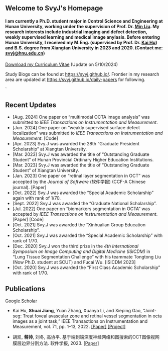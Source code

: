 ## Welcome to SvyJ's Homepage


#### I am currently a Ph.D. student major in Control Science and Engineering at Hunan University, working under the supervision of Prof. Dr. [Min Liu](http://eeit.hnu.edu.cn/info/1291/5218.htm). My research interests include industrial imaging and defect detection, weakly supervised learning and medical image anylasis. Before entering Hunan University, I received my M.Eng. (supervised by Prof. Dr. [Kai Hu](https://jwxy.xtu.edu.cn/info/1147/2508.htm)) and B.S. degree from Xiangtan University in 2023 and 2020. (Contact me: svyj@hnu.edu.cn)
[Download my Curriculum Vitae](https://github.com/YurongChen1998/YurongChen1998.github.io/blob/gh-pages/img/Yurong%20Chen-CV-2024-05-10.pdf) (Update on 5/10/2024)


Study Blogs can be found at https://svyj.github.io/.
Frontier in my research area are updated at https://svyj.github.io/daily-papers for following.

`
## Recent Updates
- [Aug. 2024] One paper on “multimodal OCTA image analysis” was submitted to _IEEE Transactions on Instrumentation and Measurement_.
- [Jun. 2024] One paper on “weakly supervised surface defect localization” was submitted to _IEEE Transactions on Instrumentation and Measurement_. [Code]
- [Apr. 2023] Svy.J was awarded the 28th “Graduate President Scholarship” at Xiangtan University.
- [Mar. 2023] Svy.J was awarded the title of “Outstanding Graduate Student” of Hunan Provincial Ordinary Higher Education Institutions.
- [Mar. 2023] Svy.J was awarded the title of “Outstanding Graduate Student” of Xiangtan University.
- [Jan. 2023] One paper on “retinal layer segmentation in OCT” was accepted by the _Journal of Software_ (软件学报) (CCF-A Chinese journal). [Paper]
- [Oct. 2022] Svy.J was awarded the “Special Academic Scholarship” again with rank of 1/70.
- [Sept. 2022] Svy.J was awarded the “Graduate National Scholarship”.
- [Jul. 2022] One paper on “biomarkers segmentation in OCTA” was accepted by _IEEE Transactions on Instrumentation and Measurement_. [Paper] [Code]
- [Oct. 2021] Svy.J was awarded the “Xinhualian Group Education Scholarship”.
- [Oct. 2021] Svy.J was awarded the “Special Academic Scholarship” with rank of 1/70.
- [Dec. 2020] Svy.J won the third prize in the _4th International Symposium on Image Computing and Digital Medicine (ISICDM)_ in “Lung Tissue Segmentation Challenge” with his teammate Tongtong Liu (Now Ph.D. student at SCUT) and Fucai Wu. [ISICDM 2023]
- [Oct. 2020] Svy.J was awarded the “First Class Academic Scholarship” with rank of 1/70.


## Publications
[Google Scholar](https://scholar.google.com/citations?user=9yWuLtsAAAAJ&hl=zh-CN)

- Kai Hu, **Shuai Jiang**, Yuan Zhang, Xuanya Li, and Xieping Gao, “Joint-seg: Treat foveal avascular zone and retinal vessel segmentation in octa images as a joint task,” IEEE Transactions on Instrumentation and Measurement, vol. 71, pp. 1–13, 2022. [[Paper]](https://ieeexplore.ieee.org/document/9837090) [[Project]](https://svyj.github.io/Joint-Seg/)

- 胡凯, **蒋帅**, 刘冬, 高协平. 基于端到端深度神经网络和图搜索的OCT图像视网膜层边界分割方法. 软件学报, 2023. [[Paper]](https://www.jos.org.cn/jos/article/abstract/6895)
